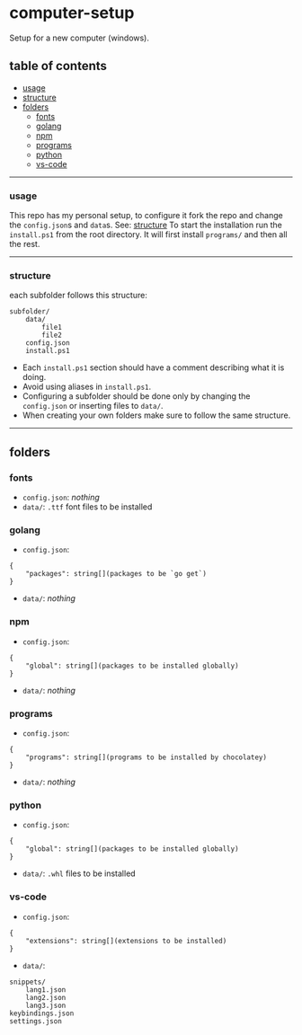 # computer-setup
Setup for a new computer (windows).

## table of contents
- [usage](#usage)
- [structure](#structure)
- [folders](#folders)
	- [fonts](#fonts)
	- [golang](#golang)
	- [npm](#npm)
	- [programs](#programs)
	- [python](#python)
	- [vs-code](#vs-code)

---

### usage
This repo has my personal setup, to configure it fork the repo and change the `config.json`s and `data`s. See: [structure](#structure)
To start the installation run the `install.ps1` from the root directory. It will first install `programs/` and then all the rest.

---

### structure
each subfolder follows this structure:
```
subfolder/
	data/
		file1
		file2
	config.json
	install.ps1
```
- Each `install.ps1` section should have a comment describing what it is doing. 
- Avoid using aliases in `install.ps1`.
- Configuring a subfolder should be done only by changing the `config.json` or inserting files to `data/`. 
- When creating your own folders make sure to follow the same structure.

---

## folders

### fonts
- `config.json`: _nothing_
- `data/`: `.ttf` font files to be installed

### golang
- `config.json`: 
```
{ 
	"packages": string[](packages to be `go get`)
}
```
- `data/`: _nothing_

### npm
- `config.json`: 
```
{ 
	"global": string[](packages to be installed globally)
}
```
- `data/`: _nothing_

### programs
- `config.json`: 
```
{ 
	"programs": string[](programs to be installed by chocolatey)
}
```
- `data/`: _nothing_

### python
- `config.json`: 
```
{ 
	"global": string[](packages to be installed globally)
}
```
- `data/`: `.whl` files to be installed

### vs-code
- `config.json`: 
```
{ 
	"extensions": string[](extensions to be installed)
}
```
- `data/`: 
```
snippets/
	lang1.json
	lang2.json
	lang3.json
keybindings.json
settings.json
```
